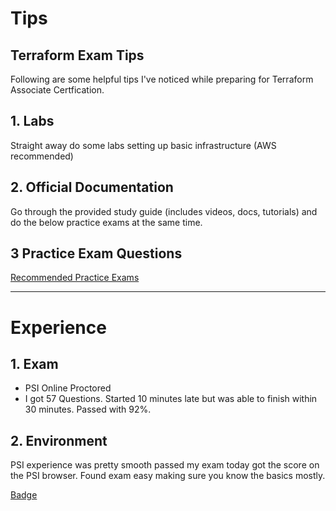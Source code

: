 # Tips

## Terraform Exam Tips

Following are some helpful tips I've noticed while preparing for Terraform Associate Certfication.

## 1. Labs

Straight away do some labs setting up basic infrastructure (AWS recommended)

## 2. Official Documentation

Go through the provided study guide (includes videos, docs, tutorials) and do the below practice exams at the same time.

## 3 Practice Exam Questions

[Recommended Practice Exams](https://www.udemy.com/course/terraform-associate-practice-exam/?couponCode=LETSLEARNNOW)


---


#  Experience

## 1. Exam 

- PSI Online Proctored
- I got 57 Questions. Started 10 minutes late but was able to finish within 30 minutes. Passed with 92%.


## 2. Environment

PSI experience was pretty smooth passed my exam today got the score on the PSI browser. Found exam easy making sure you know the basics mostly.


[Badge](https://www.credly.com/badges/a3d54635-cf0e-44db-9308-9a3a280b4180/public_url)
